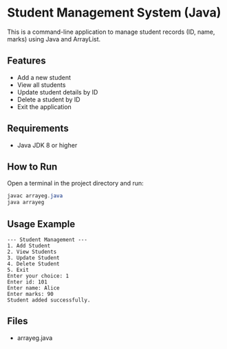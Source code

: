 # Student Management System (Java)

This is a command-line application to manage student records (ID, name, marks) using Java and ArrayList.

## Features
- Add a new student
- View all students
- Update student details by ID
- Delete a student by ID
- Exit the application

## Requirements
- Java JDK 8 or higher

## How to Run
Open a terminal in the project directory and run:
```powershell
javac arrayeg.java
java arrayeg
```

## Usage Example
```
--- Student Management ---
1. Add Student
2. View Students
3. Update Student
4. Delete Student
5. Exit
Enter your choice: 1
Enter id: 101
Enter name: Alice
Enter marks: 90
Student added successfully.
```

## Files
- arrayeg.java

